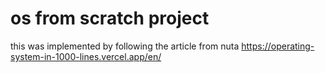 # os from scratch project

this was implemented by following the article from nuta https://operating-system-in-1000-lines.vercel.app/en/